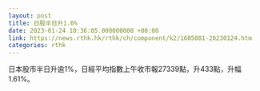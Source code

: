 ```yaml
---
layout: post
title: 日股半日升1.6%
date: 2023-01-24 10:36:05.000000000 +08:00
link: https://news.rthk.hk/rthk/ch/component/k2/1685081-20230124.htm
categories: rthk
---
```


日本股市半日升逾1%，日經平均指數上午收市報27339點，升433點，升幅1.61%。
